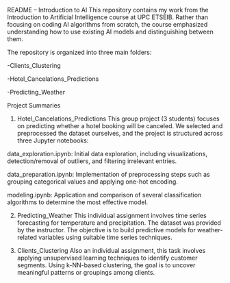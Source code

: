 README – Introduction to AI
This repository contains my work from the Introduction to Artificial Intelligence course at UPC ETSEIB. Rather than focusing on coding AI algorithms from scratch, the course emphasized understanding how to use existing AI models and distinguishing between them.

The repository is organized into three main folders:

-Clients_Clustering

-Hotel_Cancelations_Predictions

-Predicting_Weather

Project Summaries
1. Hotel_Cancelations_Predictions
This group project (3 students) focuses on predicting whether a hotel booking will be canceled. We selected and preprocessed the dataset ourselves, and the project is structured across three Jupyter notebooks:

data_exploration.ipynb: Initial data exploration, including visualizations, detection/removal of outliers, and filtering irrelevant entries.

data_preparation.ipynb: Implementation of preprocessing steps such as grouping categorical values and applying one-hot encoding.

modeling.ipynb: Application and comparison of several classification algorithms to determine the most effective model.

2. Predicting_Weather
This individual assignment involves time series forecasting for temperature and precipitation. The dataset was provided by the instructor. The objective is to build predictive models for weather-related variables using suitable time series techniques.

3. Clients_Clustering
Also an individual assignment, this task involves applying unsupervised learning techniques to identify customer segments. Using k-NN-based clustering, the goal is to uncover meaningful patterns or groupings among clients.

